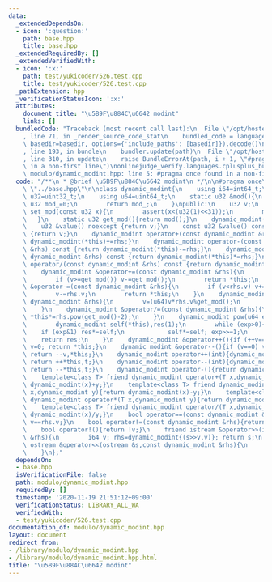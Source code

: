 ```yaml
---
data:
  _extendedDependsOn:
  - icon: ':question:'
    path: base.hpp
    title: base.hpp
  _extendedRequiredBy: []
  _extendedVerifiedWith:
  - icon: ':x:'
    path: test/yukicoder/526.test.cpp
    title: test/yukicoder/526.test.cpp
  _pathExtension: hpp
  _verificationStatusIcon: ':x:'
  attributes:
    document_title: "\u5B9F\u884C\u6642 modint"
    links: []
  bundledCode: "Traceback (most recent call last):\n  File \"/opt/hostedtoolcache/Python/3.9.0/x64/lib/python3.9/site-packages/onlinejudge_verify/documentation/build.py\"\
    , line 71, in _render_source_code_stat\n    bundled_code = language.bundle(stat.path,\
    \ basedir=basedir, options={'include_paths': [basedir]}).decode()\n  File \"/opt/hostedtoolcache/Python/3.9.0/x64/lib/python3.9/site-packages/onlinejudge_verify/languages/cplusplus.py\"\
    , line 193, in bundle\n    bundler.update(path)\n  File \"/opt/hostedtoolcache/Python/3.9.0/x64/lib/python3.9/site-packages/onlinejudge_verify/languages/cplusplus_bundle.py\"\
    , line 310, in update\n    raise BundleErrorAt(path, i + 1, \"#pragma once found\
    \ in a non-first line\")\nonlinejudge_verify.languages.cplusplus_bundle.BundleErrorAt:\
    \ modulo/dynamic_modint.hpp: line 5: #pragma once found in a non-first line\n"
  code: "/**\n * @brief \u5B9F\u884C\u6642 modint\n */\n\n#pragma once\n\n#include\
    \ \"../base.hpp\"\n\nclass dynamic_modint{\n    using i64=int64_t;\n    using\
    \ u32=uint32_t;\n    using u64=uint64_t;\n    static u32 &mod(){\n        static\
    \ u32 mod_=0;\n        return mod_;\n    }\npublic:\n    u32 v;\n    static void\
    \ set_mod(const u32 x){\n        assert(x<(u32(1)<<31));\n        mod()=x;\n \
    \   }\n    static u32 get_mod(){return mod();}\n    dynamic_modint(const i64 x=0):v(x<0?get_mod()-1-(-(x+1)%get_mod()):x%get_mod()){}\n\
    \    u32 &value() noexcept {return v;}\n    const u32 &value() const noexcept\
    \ {return v;}\n    dynamic_modint operator+(const dynamic_modint &rhs) const {return\
    \ dynamic_modint(*this)+=rhs;}\n    dynamic_modint operator-(const dynamic_modint\
    \ &rhs) const {return dynamic_modint(*this)-=rhs;}\n    dynamic_modint operator*(const\
    \ dynamic_modint &rhs) const {return dynamic_modint(*this)*=rhs;}\n    dynamic_modint\
    \ operator/(const dynamic_modint &rhs) const {return dynamic_modint(*this)/=rhs;}\n\
    \    dynamic_modint &operator+=(const dynamic_modint &rhs){\n        v+=rhs.v;\n\
    \        if (v>=get_mod()) v-=get_mod();\n        return *this;\n    }\n    dynamic_modint\
    \ &operator-=(const dynamic_modint &rhs){\n        if (v<rhs.v) v+=get_mod();\n\
    \        v-=rhs.v;\n        return *this;\n    }\n    dynamic_modint &operator*=(const\
    \ dynamic_modint &rhs){\n        v=(u64)v*rhs.v%get_mod();\n        return *this;\n\
    \    }\n    dynamic_modint &operator/=(const dynamic_modint &rhs){\n        return\
    \ *this*=rhs.pow(get_mod()-2);\n    }\n    dynamic_modint pow(u64 exp) const {\n\
    \        dynamic_modint self(*this),res(1);\n        while (exp>0){\n        \
    \    if (exp&1) res*=self;\n            self*=self; exp>>=1;\n        }\n    \
    \    return res;\n    }\n    dynamic_modint &operator++(){if (++v==get_mod())\
    \ v=0; return *this;}\n    dynamic_modint &operator--(){if (v==0) v=get_mod();\
    \ return --v,*this;}\n    dynamic_modint operator++(int){dynamic_modint t=*this;\
    \ return ++*this,t;}\n    dynamic_modint operator--(int){dynamic_modint t=*this;\
    \ return --*this,t;}\n    dynamic_modint operator-(){return dynamic_modint(get_mod()-v);}\n\
    \    template<class T> friend dynamic_modint operator+(T x,dynamic_modint y){return\
    \ dynamic_modint(x)+y;}\n    template<class T> friend dynamic_modint operator-(T\
    \ x,dynamic_modint y){return dynamic_modint(x)-y;}\n    template<class T> friend\
    \ dynamic_modint operator*(T x,dynamic_modint y){return dynamic_modint(x)*y;}\n\
    \    template<class T> friend dynamic_modint operator/(T x,dynamic_modint y){return\
    \ dynamic_modint(x)/y;}\n    bool operator==(const dynamic_modint &rhs){return\
    \ v==rhs.v;}\n    bool operator!=(const dynamic_modint &rhs){return v!=rhs.v;}\n\
    \    bool operator!(){return !v;}\n    friend istream &operator>>(istream &s,dynamic_modint\
    \ &rhs){\n        i64 v; rhs=dynamic_modint{(s>>v,v)}; return s;\n    }\n    friend\
    \ ostream &operator<<(ostream &s,const dynamic_modint &rhs){\n        return s<<rhs.v;\n\
    \    }\n};"
  dependsOn:
  - base.hpp
  isVerificationFile: false
  path: modulo/dynamic_modint.hpp
  requiredBy: []
  timestamp: '2020-11-19 21:51:12+09:00'
  verificationStatus: LIBRARY_ALL_WA
  verifiedWith:
  - test/yukicoder/526.test.cpp
documentation_of: modulo/dynamic_modint.hpp
layout: document
redirect_from:
- /library/modulo/dynamic_modint.hpp
- /library/modulo/dynamic_modint.hpp.html
title: "\u5B9F\u884C\u6642 modint"
---
```


